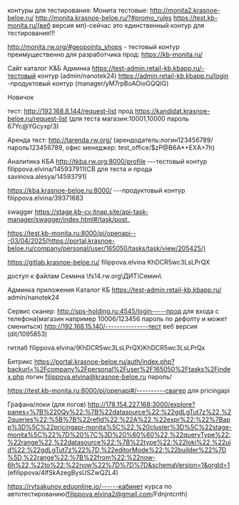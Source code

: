 контуры для тестирования:
Монита
тестовые:
http://monita2.krasnoe-beloe.ru/
http://monita.krasnoe-beloe.ru/?#promo_rules
https://test.kb-monita.ru/(веб версия мп)-сейчас это единственный контур для тестирования!!!

http://monita.rw.org/#geopoints_shops - тестовый контур преимущественно для разработчика
прод:
https://kb-monita.ru/


Сайт каталог К&Б
Админка
https://test-admin.retail-kb.kbapp.ru/-тестовый контур
(admin/nanotek24) 
https://admin.retail-kb.kbapp.ru/login -продуктовый контур
(manager/yM7rpBoAOioGQQIG)


Новичок 

тест:
http://192.168.8.144/request-list
прод
https://kandidat.krasnoe-beloe.ru/request-list
(для теста магазин:10001,10000 пароль 67Yc@YGcyxp!3)


Аренда 
тест:
http://tarenda.rw.org/
(арендодатель:логин123456789/пароль123456789, офис менеджер: test_office/$zP@B6A*+EXA>7h)


Аналитика КБА
http://tkba.rw.org:8000/profile ---тестовый контур
filippova.elvina/145937911(СВ для теста и прода  savinova.alesya/14593791)

https://kba.krasnoe-beloe.ru:8000/ ---продуктовый контур
filippova.elvina/39371683



swagger
https://stage.kb-cv.itnap.site/api-task-manager/swagger/index.html#/task/post_

https://test.kb-monita.ru:8000/pi/openapi---03/04/2025(https://portal.krasnoe-beloe.ru/company/personal/user/165050/tasks/task/view/205425/)


https://gitlab.krasnoe-beloe.ru/
filippova.elvina
KhDCR5wc3LsLPrQX

доступ к файлам Семина
\\fs14.rw.org\ДИТ\Семин\

Админка приложения Каталог КБ
https://test-admin.retail-kb.kbapp.ru/
admin/nanotek24

Сервис сканер:
http://sps-holding.ru:4545/login-----прод для входа с телефона(магазин например 10006/123456 пароль по дефолту и может смениться)
http://192.168.15.140/---------------тест веб версия (dit/1095853)

гитлаб
filippova.elvina/(KhDCR5wc3LsLPrQX)KhDCR5wc3LsLPrQx


Битрикс
https://portal.krasnoe-beloe.ru/auth/index.php?backurl=%2Fcompany%2Fpersonal%2Fuser%2F165050%2Ftasks%2Findex.php
логин filippova.elvina@krasnoe-beloe.ru пароль/

https://test.kb-monita.ru:8000/pi/openapi#/----------свагер для pricingapi

Графана/локи (для логов)
http://178.154.227.168:3000/explore?panes=%7B%220Qy%22:%7B%22datasource%22:%22gdLgTut7z%22,%22queries%22:%5B%7B%22refId%22:%22A%22,%22expr%22:%22%7Bapp%3D%5C%22pricingapi-monita%5C%22,%20cluster%3D%5C%22stage-monita%5C%22%7D%20%7C%3D%20%60%60%22,%22queryType%22:%22range%22,%22datasource%22:%7B%22type%22:%22loki%22,%22uid%22:%22gdLgTut7z%22%7D,%22editorMode%22:%22builder%22%7D%5D,%22range%22:%7B%22from%22:%22now-6h%22,%22to%22:%22now%22%7D%7D%7D&schemaVersion=1&orgId=1
(efilippova/4lfSkAzegBysUSZwQZL4)

https://rvtsakunov.eduonline.io/------кабинет курса по автотестированию(filippova.elvina2@gmail.com/Fdnjntcnth)